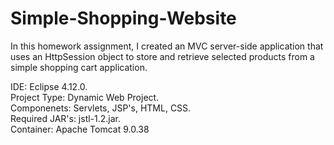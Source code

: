 # Simple-Shopping-Website
In this homework assignment, I created an MVC server-side application that uses an HttpSession object to store and retrieve selected products from a simple shopping cart application.

IDE: Eclipse 4.12.0.  
Project Type: Dynamic Web Project.  
Componenets: Servlets, JSP's, HTML, CSS.  
Required JAR's: jstl-1.2.jar.  
Container: Apache Tomcat 9.0.38
